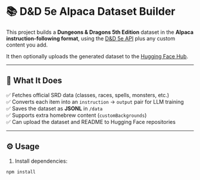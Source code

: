 # 📚 D&D 5e Alpaca Dataset Builder

This project builds a **Dungeons & Dragons 5th Edition** dataset in the **Alpaca instruction-following format**, using the [D&D 5e API](https://www.dnd5eapi.co/) plus any custom content you add.

It then optionally uploads the generated dataset to the [Hugging Face Hub](https://huggingface.co/).

---

## 🚀 What It Does

✅ Fetches official SRD data (classes, races, spells, monsters, etc.)  
✅ Converts each item into an `instruction` → `output` pair for LLM training  
✅ Saves the dataset as **JSONL** in `/data`  
✅ Supports extra homebrew content (`customBackgrounds`)  
✅ Can upload the dataset and README to Hugging Face repositories

---

## ⚙️ Usage

1. Install dependencies:

```bash
npm install
